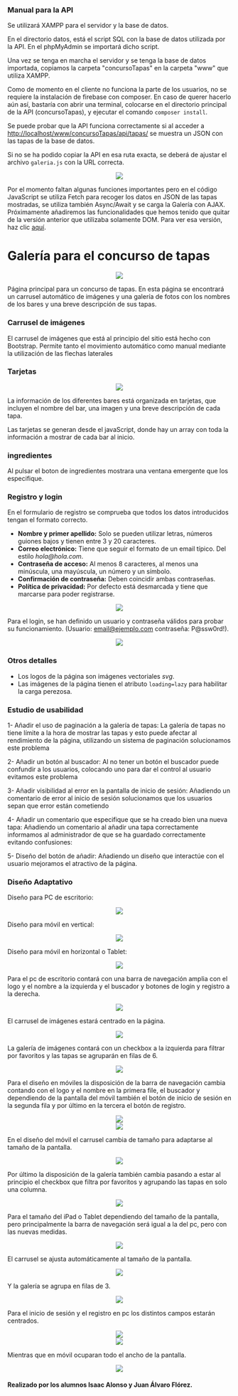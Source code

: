 ### Manual para la API

Se utilizará XAMPP para el servidor y la base de datos.

En el directorio datos, está el script SQL con la base de datos utilizada por la API. En el phpMyAdmin se importará dicho script.

Una vez se tenga en marcha el servidor y se tenga la base de datos importada, copiamos la carpeta "concursoTapas" en la carpeta "www" que utiliza XAMPP.

Como de momento en el cliente no funciona la parte de los usuarios, no se requiere la instalación de firebase con composer. En caso de querer hacerlo aún así, bastaría con abrir una terminal, colocarse en el directorio principal de la API (concursoTapas), y ejecutar el comando `composer install`.

Se puede probar que la API funciona correctamente si al acceder a [http://localhost/www/concursoTapas/api/tapas/](http://localhost/www/concursoTapas/api/tapas/) se muestra un JSON con las tapas de la base de datos.

Si no se ha podido copiar la API en esa ruta exacta, se deberá de ajustar el archivo `galeria.js` con la URL correcta.

<div style="text-align: center;"><img src="img/readme/API.png"></div>

Por el momento faltan algunas funciones importantes pero en el código JavaScript se utiliza Fetch para recoger los datos en JSON de las tapas mostradas, se utiliza también Async/Await y se carga la Galería con AJAX. Próximamente añadiremos las funcionalidades que hemos tenido que quitar de la versión anterior que utilizaba solamente DOM. Para ver esa versión, haz clic [aquí](https://jflorc01.github.io/galeriaDOM/).

# Galería para el concurso de tapas

<div style="text-align: center;"><img src="img/readme/pagina.png"></div>

Página principal para un concurso de tapas. En esta página se encontrará un carrusel automático de imágenes y una galería de fotos con los nombres de los bares y una breve descripción de sus tapas.

### Carrusel de imágenes

El carrusel de imágenes que está al principio del sitio está hecho con Bootstrap. Permite tanto el movimiento automático como manual mediante la utilización de las flechas laterales

### Tarjetas

<div style='text-align: center;'><img src="img/readme/tarjetas.png"></div>

La información de los diferentes bares está organizada en tarjetas, que incluyen el nombre del bar, una imagen y una breve descripción de cada tapa. 

Las tarjetas se generan desde el javaScript, donde hay un array con toda la información a mostrar de cada bar al inicio. 

### ingredientes

Al pulsar el boton de ingredientes mostrara una ventana emergente que los especifique.

### Registro y login

En el formulario de registro se comprueba que todos los datos introducidos tengan el formato correcto.

* **Nombre y primer apellido:** Solo se pueden utilizar letras, números guiones bajos y tienen entre 3 y 20 caracteres.
* **Correo electrónico:** Tiene que seguir el formato de un email típico. Del estilo _hola@hola.com_.
* **Contraseña de acceso:** Al menos 8 caracteres, al menos una minúscula, una mayúscula, un número y un símbolo.
* **Confirmación de contraseña:** Deben coincidir ambas contraseñas.
* **Política de privacidad:** Por defecto está desmarcada y tiene que marcarse para poder registrarse.

<div style='text-align: center;'><img src="img/readme/registro.png"></div>

Para el login, se han definido un usuario y contraseña válidos para probar su funcionamiento. (Usuario: email@ejemplo.com contraseña: P@ssw0rd!).

<div style='text-align: center;'><img src="img/readme/login.png"></div>

### Otros detalles

* Los logos de la página son imágenes vectoriales _svg_.
* Las imágenes de la página tienen el atributo `loading=lazy` para habilitar la carga perezosa.

### Estudio de usabilidad

1-	Añadir el uso de paginación a la galería de tapas:
    La galería de tapas no tiene límite a la hora de mostrar las tapas y esto puede afectar al rendimiento de la página, utilizando un sistema de paginación solucionamos este problema 

2-	Añadir un botón al buscador:
    Al no tener un botón el buscador puede confundir a los usuarios, colocando uno para dar el control al usuario evitamos este problema

3-	Añadir visibilidad al error en la pantalla de inicio de sesión:
    Añadiendo un comentario de error al inicio de sesión solucionamos que los usuarios sepan que error están cometiendo 

4-	Añadir un comentario que especifique que se ha creado bien una nueva tapa: 
    Añadiendo un comentario al añadir una tapa correctamente informamos al administrador de que se ha guardado correctamente evitando confusiones:
    
5-	Diseño del botón de añadir: 
    Añadiendo un diseño que interactúe con el usuario mejoramos el atractivo de la página.

### Diseño Adaptativo

Diseño para PC de escritorio:

<div style='text-align: center;'><img src="img/readme/diseñopc.png"></div>

Diseño para móvil en vertical:

<div style='text-align: center;'><img src="img/readme/diseñomovil.png"></div>

Diseño para móvil en horizontal o Tablet:

<div style='text-align: center;'><img src="img/readme/diseñoTablet.png"></div>

Para el pc de escritorio contará con una barra de navegación amplia con el logo y el nombre a la izquierda y el buscador y botones de login y registro a la derecha.

<div style='text-align: center;'><img src="img/readme/navegacionpc.png"></div>

El carrusel de imágenes estará centrado en la página.

<div style='text-align: center;'><img src="img/readme/carrusellpc.png"></div>

La galería de imágenes contará con un checkbox a la izquierda para filtrar por favoritos y las tapas se agruparán en filas de 6.

<div style='text-align: center;'><img src="img/readme/galeriapc.png"></div>


Para el diseño en móviles la disposición de la barra de navegación cambia contando con el logo y el nombre en la primera file, el buscador y dependiendo de la pantalla del móvil también el botón de inicio de sesión en la segunda fila y por último en la tercera el botón de registro.

<div style='text-align: center;'><img src="img/readme/navegadormovil1.png"></div>

<div style='text-align: center;'><img src="img/readme/navegadormovil2.png"></div>

En el diseño del móvil el carrusel cambia de tamaño para adaptarse al tamaño de la pantalla.

<div style='text-align: center;'><img src="img/readme/carruselmovil.png"></div>

Por último la disposición de la galería también cambia pasando a estar al principio el checkbox que filtra por favoritos y agrupando las tapas en solo una columna.

<div style='text-align: center;'><img src="img/readme/galeriamovil.png"></div>


Para el tamaño del iPad o Tablet dependiendo del tamaño de la pantalla, pero principalmente la barra de navegación será igual a la del pc, pero con las nuevas medidas.

<div style='text-align: center;'><img src="img/readme/navegadortablet.png"></div>

El carrusel se ajusta automáticamente al tamaño de la pantalla.

<div style='text-align: center;'><img src="img/readme/carruseltablet.png"></div>

Y la galería se agrupa en filas de 3.

<div style='text-align: center;'><img src="img/readme/galeriatablet.png"></div>


Para el inicio de sesión y el registro en pc los distintos campos estarán centrados.

<div style='text-align: center;'><img src="img/readme/iniciopc.png"></div>
<div style='text-align: center;'><img src="img/readme/registropc.png"></div>

Mientras que en móvil ocuparan todo el ancho de la pantalla.

<div style='text-align: center;'><img src="img/readme/registromovil.png"></div>

#### Realizado por los alumnos Isaac Alonso y Juan Álvaro Flórez.




